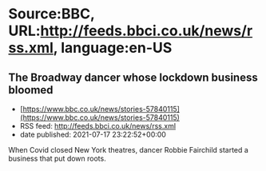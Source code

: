 # Source:BBC, URL:http://feeds.bbci.co.uk/news/rss.xml, language:en-US

## The Broadway dancer whose lockdown business bloomed
 - [https://www.bbc.co.uk/news/stories-57840115](https://www.bbc.co.uk/news/stories-57840115)
 - RSS feed: http://feeds.bbci.co.uk/news/rss.xml
 - date published: 2021-07-17 23:22:52+00:00

When Covid closed New York theatres, dancer Robbie Fairchild started a business that put down roots.


